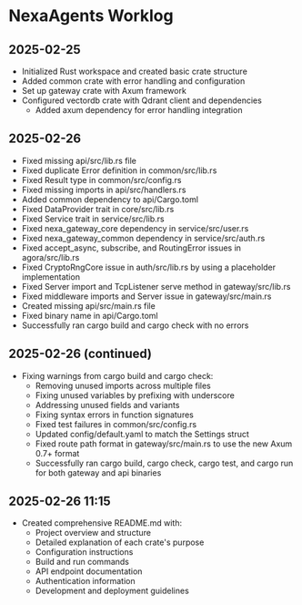 # NexaAgents Worklog

## 2025-02-25
- Initialized Rust workspace and created basic crate structure
- Added common crate with error handling and configuration
- Set up gateway crate with Axum framework
- Configured vectordb crate with Qdrant client and dependencies
  - Added axum dependency for error handling integration

## 2025-02-26
- Fixed missing api/src/lib.rs file
- Fixed duplicate Error definition in common/src/lib.rs
- Fixed Result type in common/src/config.rs
- Fixed missing imports in api/src/handlers.rs
- Added common dependency to api/Cargo.toml
- Fixed DataProvider trait in core/src/lib.rs
- Fixed Service trait in service/src/lib.rs
- Fixed nexa_gateway_core dependency in service/src/user.rs
- Fixed nexa_gateway_common dependency in service/src/auth.rs
- Fixed accept_async, subscribe, and RoutingError issues in agora/src/lib.rs
- Fixed CryptoRngCore issue in auth/src/lib.rs by using a placeholder implementation
- Fixed Server import and TcpListener serve method in gateway/src/lib.rs
- Fixed middleware imports and Server issue in gateway/src/main.rs
- Created missing api/src/main.rs file
- Fixed binary name in api/Cargo.toml
- Successfully ran cargo build and cargo check with no errors

## 2025-02-26 (continued)
- Fixing warnings from cargo build and cargo check:
  - Removing unused imports across multiple files
  - Fixing unused variables by prefixing with underscore
  - Addressing unused fields and variants
  - Fixing syntax errors in function signatures
  - Fixed test failures in common/src/config.rs
  - Updated config/default.yaml to match the Settings struct
  - Fixed route path format in gateway/src/main.rs to use the new Axum 0.7+ format
  - Successfully ran cargo build, cargo check, cargo test, and cargo run for both gateway and api binaries

## 2025-02-26 11:15
- Created comprehensive README.md with:
  - Project overview and structure
  - Detailed explanation of each crate's purpose
  - Configuration instructions
  - Build and run commands
  - API endpoint documentation
  - Authentication information
  - Development and deployment guidelines
